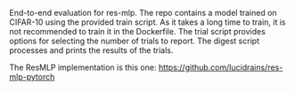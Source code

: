 End-to-end evaluation for res-mlp. The repo contains a model trained on CIFAR-10 using the provided train script. 
As it takes a long time to train, it is not recommended to train it in the Dockerfile.
The trial script provides options for selecting the number of trials to report.
The digest script processes and prints the results of the trials.

The ResMLP implementation is this one: https://github.com/lucidrains/res-mlp-pytorch
